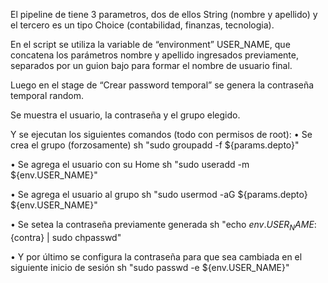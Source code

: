 El pipeline de tiene 3 parametros, dos de ellos String (nombre y apellido) y el tercero es un tipo Choice (contabilidad, finanzas, tecnologia).

En el script se utiliza la variable de “environment” USER_NAME, que concatena los parámetros nombre y apellido ingresados previamente,
separados por un guion bajo para formar el nombre de usuario final.

Luego en el stage de “Crear password temporal” se genera la contraseña temporal random.

Se muestra el usuario, la contraseña y el grupo elegido.

Y se ejecutan los siguientes comandos (todo con permisos de root):
•	Se crea el grupo (forzosamente) 
	sh "sudo groupadd -f ${params.depto}"

•	Se agrega el usuario con su Home
	sh "sudo useradd -m ${env.USER_NAME}"

•	Se agrega el usuario al grupo
	sh "sudo usermod -aG ${params.depto} ${env.USER_NAME}"

•	Se setea la contraseña previamente generada
	sh "echo ${env.USER_NAME}:${contra} | sudo chpasswd"

•	Y por último se configura la contraseña para que sea cambiada en el siguiente inicio de sesión
	sh "sudo passwd -e ${env.USER_NAME}"
